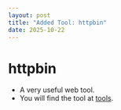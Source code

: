 ```yaml
---
layout: post
title: "Added Tool: httpbin"
date: 2025-10-22
---
```


# httpbin
- A very useful web tool.
- You will find the tool at <a href="/resources">tools</a>.